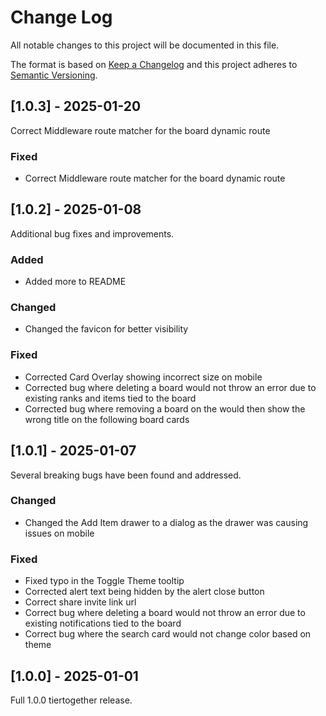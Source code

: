 # Change Log

All notable changes to this project will be documented in this file.

The format is based on [Keep a Changelog](http://keepachangelog.com/)
and this project adheres to [Semantic Versioning](http://semver.org/).

## [1.0.3] - 2025-01-20

Correct Middleware route matcher for the board dynamic route

### Fixed

- Correct Middleware route matcher for the board dynamic route

## [1.0.2] - 2025-01-08

Additional bug fixes and improvements.

### Added

- Added more to README

### Changed

- Changed the favicon for better visibility

### Fixed

- Corrected Card Overlay showing incorrect size on mobile
- Corrected bug where deleting a board would not throw an error due to existing ranks and items tied to the board
- Corrected bug where removing a board on the would then show the wrong title on the following board cards

## [1.0.1] - 2025-01-07

Several breaking bugs have been found and addressed.

### Changed

- Changed the Add Item drawer to a dialog as the drawer was causing issues on mobile

### Fixed

- Fixed typo in the Toggle Theme tooltip
- Corrected alert text being hidden by the alert close button
- Correct share invite link url
- Correct bug where deleting a board would not throw an error due to existing notifications tied to the board
- Correct bug where the search card would not change color based on theme

## [1.0.0] - 2025-01-01

Full 1.0.0 tiertogether release.
